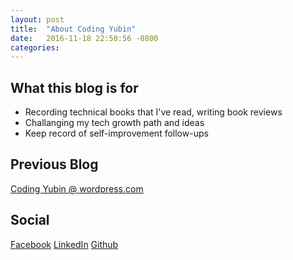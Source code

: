```yaml
---
layout: post
title:  "About Coding Yubin"
date:   2016-11-18 22:50:56 -0800
categories: 
---
```


What this blog is for
---
- Recording technical books that I've read, writing book reviews
- Challanging my tech growth path and ideas
- Keep record of self-improvement follow-ups

Previous Blog
---
[Coding Yubin @ wordpress.com](http://yubinbai.wordpress.com)

Social
---
[Facebook](https://www.facebook.com/yubinbai)
[LinkedIn](https://www.linkedin.com/in/yubinbai)
[Github](https://github.com/yubinbai)

